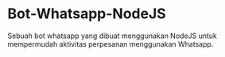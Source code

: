 # Bot-Whatsapp-NodeJS
Sebuah bot whatsapp yang dibuat menggunakan NodeJS untuk mempermudah aktivitas perpesanan menggunakan Whatsapp.
